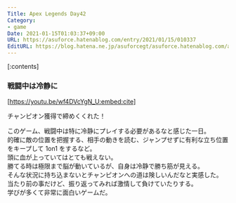 ```yaml
---
Title: Apex Legends Day42
Category:
- game
Date: 2021-01-15T01:03:37+09:00
URL: https://asuforce.hatenablog.com/entry/2021/01/15/010337
EditURL: https://blog.hatena.ne.jp/asuforcegt/asuforce.hatenablog.com/atom/entry/26006613678393232
---
```


[:contents]

### 戦闘中は冷静に

[https://youtu.be/wf4DVcYgN_U:embed:cite]

チャンピオン獲得で締めくくれた！

このゲーム、戦闘中は特に冷静にプレイする必要があるなと感じた一日。  
的確に敵の位置を把握する、相手の動きを読む、ジャンプせずに有利な立ち位置をキープして 1on1 をするなど。  
頭に血が上っていてはとても戦えない。  
勝てる時は極限まで脳が動いているが、自身は冷静で勝ち筋が見える。  
そんな状況に持ち込まないとチャンピオンへの道は険しいんだなと実感した。  
当たり前の事だけど、振り返ってみれば激情して負けていたりする。  
学びが多くて非常に面白いゲームだ。  
